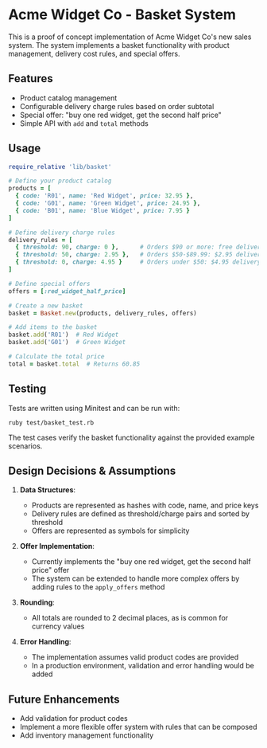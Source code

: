 # Acme Widget Co - Basket System

This is a proof of concept implementation of Acme Widget Co's new sales system. The system implements a basket functionality with product management, delivery cost rules, and special offers.

## Features

- Product catalog management
- Configurable delivery charge rules based on order subtotal
- Special offer: "buy one red widget, get the second half price"
- Simple API with `add` and `total` methods

## Usage

```ruby
require_relative 'lib/basket'

# Define your product catalog
products = [
  { code: 'R01', name: 'Red Widget', price: 32.95 },
  { code: 'G01', name: 'Green Widget', price: 24.95 },
  { code: 'B01', name: 'Blue Widget', price: 7.95 }
]

# Define delivery charge rules
delivery_rules = [
  { threshold: 90, charge: 0 },      # Orders $90 or more: free delivery
  { threshold: 50, charge: 2.95 },   # Orders $50-$89.99: $2.95 delivery
  { threshold: 0, charge: 4.95 }     # Orders under $50: $4.95 delivery
]

# Define special offers
offers = [:red_widget_half_price]

# Create a new basket
basket = Basket.new(products, delivery_rules, offers)

# Add items to the basket
basket.add('R01')  # Red Widget
basket.add('G01')  # Green Widget

# Calculate the total price
total = basket.total  # Returns 60.85
```

## Testing

Tests are written using Minitest and can be run with:

```
ruby test/basket_test.rb
```

The test cases verify the basket functionality against the provided example scenarios.

## Design Decisions & Assumptions

1. **Data Structures**: 
   - Products are represented as hashes with code, name, and price keys
   - Delivery rules are defined as threshold/charge pairs and sorted by threshold
   - Offers are represented as symbols for simplicity

2. **Offer Implementation**:
   - Currently implements the "buy one red widget, get the second half price" offer
   - The system can be extended to handle more complex offers by adding rules to the `apply_offers` method

3. **Rounding**:
   - All totals are rounded to 2 decimal places, as is common for currency values

4. **Error Handling**:
   - The implementation assumes valid product codes are provided
   - In a production environment, validation and error handling would be added

## Future Enhancements

- Add validation for product codes
- Implement a more flexible offer system with rules that can be composed
- Add inventory management functionality
